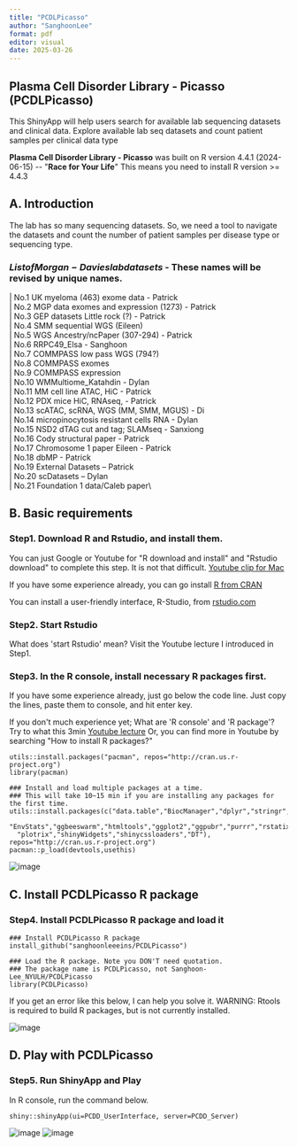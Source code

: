 ```yaml
---
title: "PCDLPicasso"
author: "SanghoonLee"
format: pdf
editor: visual
date: 2025-03-26
---
```


## Plasma Cell Disorder Library - Picasso (PCDLPicasso)

This ShinyApp will help users search for available lab sequencing datasets and clinical data. Explore available lab seq datasets and count patient samples per clinical data type

**Plasma Cell Disorder Library - Picasso** was built on R version 4.4.1 (2024-06-15) -- "**Race for Your Life**" This means you need to install R version \>= 4.4.3

## A. Introduction

The lab has so many sequencing datasets. So, we need a tool to navigate the datasets and count the number of patient samples per disease type or sequencing type.

### $List of Morgan-Davies lab datasets$ - These names will be revised by unique names.

|  No.1 UK myeloma (463) exome data - Patrick\
|  No.2 MGP data exomes and expression (1273) - Patrick\
|  No.3 GEP datasets Little rock (?) - Patrick\
|  No.4 SMM sequential WGS (Eileen)\
|  No.5 WGS Ancestry/ncPaper (307-294) - Patrick\
|  No.6 RRPC49_Elsa - Sanghoon\
|  No.7 COMMPASS low pass WGS (794?)\
|  No.8 COMMPASS exomes\
|  No.9 COMMPASS expression\
|  No.10 WMMultiome_Katahdin - Dylan\
|  No.11 MM cell line ATAC, HiC - Patrick\
|  No.12 PDX mice HiC, RNAseq, - Patrick\
|  No.13 scATAC, scRNA, WGS (MM, SMM, MGUS) - Di\
|  No.14 micropinocytosis resistant cells RNA - Dylan\
|  No.15 NSD2 dTAG cut and tag; SLAMseq - Sanxiong\
|  No.16 Cody structural paper - Patrick\
|  No.17 Chromosome 1 paper Eileen - Patrick\
|  No.18 dbMP - Patrick\
|  No.19 External Datasets – Patrick\
|  No.20 scDatasets – Dylan\
|  No.21 Foundation 1 data/Caleb paper\

## B. Basic requirements

### Step1. Download R and Rstudio, and install them.

You can just Google or Youtube for "R download and install" and "Rstudio download" to complete this step. It is not that difficult. [Youtube clip for Mac](https://www.youtube.com/watch?v=I5WIMX4LK8M)

If you have some experience already, you can go install [R from CRAN](https://cran.r-project.org/)

You can install a user-friendly interface, R-Studio, from [rstudio.com](https://www.rstudio.com/products/rstudio/download/)

### Step2. Start Rstudio

What does 'start Rstudio' mean? Visit the Youtube lecture I introduced in Step1.

### Step3. In the R console, install necessary R packages first.

If you have some experience already, just go below the code line. Just copy the lines, paste them to console, and hit enter key.

If you don't much experience yet; What are 'R console' and 'R package'? Try to what this 3min [Youtube lecture](https://www.youtube.com/watch?v=BLpbGlYzUiQ) Or, you can find more in Youtube by searching "How to install R packages?"

```{r}
utils::install.packages("pacman", repos="http://cran.us.r-project.org")
library(pacman)

### Install and load multiple packages at a time.  
### This will take 10~15 min if you are installing any packages for the first time.
utils::install.packages(c("data.table","BiocManager","dplyr","stringr","tidyverse",
  "EnvStats","ggbeeswarm","htmltools","ggplot2","ggpubr","purrr","rstatix","shiny",
  "plotrix","shinyWidgets","shinycssloaders","DT"), repos="http://cran.us.r-project.org")
pacman::p_load(devtools,usethis)
```

![image](https://github.com/user-attachments/assets/b7840876-3496-4305-962c-ae518ef2a705)


## C. Install PCDLPicasso R package

### Step4. Install PCDLPicasso R package and load it

```{r}
### Install PCDLPicasso R package
install_github("sanghoonleeeins/PCDLPicasso")

### Load the R package. Note you DON'T need quotation. 
### The package name is PCDLPicasso, not Sanghoon-Lee_NYULH/PCDLPicasso
library(PCDLPicasso)
```

If you get an error like this below, I can help you solve it.
WARNING: Rtools is required to build R packages, but is not currently installed.

![image](https://github.com/user-attachments/assets/a621a1f0-aeca-4903-823f-b55abb1e0d2e)


## D. Play with PCDLPicasso

### Step5. Run ShinyApp and Play

In R console, run the command below.

```{r}
shiny::shinyApp(ui=PCDD_UserInterface, server=PCDD_Server)
```

![image](https://github.com/user-attachments/assets/6844effa-6692-467a-b81e-dafda5923aff)
![image](https://github.com/user-attachments/assets/24e0ba4e-68ef-406c-b5d4-f23c2a721a62)
